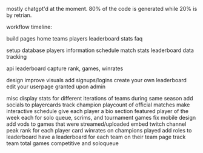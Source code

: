 mostly chatgpt'd at the moment. 80% of the code is generated while 20% is by retrian.

workflow timeline:

build pages
  home
  teams
  players
  leaderboard
  stats
  faq

setup database
  players information
  schedule
  match stats
  leaderboard data tracking

api leaderboard
  capture rank, games, winrates

design
  improve visuals
  add signups/logins
  create your own leaderboard
  edit your userpage granted upon admin

misc
  display stats for different iterations of teams during same season
  add socials to playercards
  track champion playcount of official matches
  make interactive schedule
  give each player a bio section
  featured player of the week each for solo queue, scrims, and tournament games
  fix mobile design
  add vods to games that were streamed/uploaded
  embed twitch channel
  peak rank for each player card
  winrates on champions played
  add roles to leaderboard
  have a leaderboard for each team on their team page
  track team total games competitive and soloqueue
  


